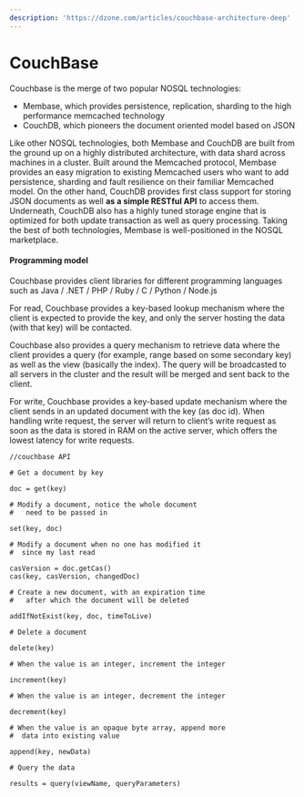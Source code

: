 ```yaml
---
description: 'https://dzone.com/articles/couchbase-architecture-deep'
---
```


# CouchBase



Couchbase is the merge of two popular NOSQL technologies:   


* Membase, which provides persistence, replication, sharding to the high performance memcached technology
* CouchDB, which pioneers the document oriented model based on JSON



Like other NOSQL technologies, both Membase and CouchDB are built from the ground up on a highly distributed architecture, with data shard across machines in a cluster. Built around the Memcached protocol, Membase provides an easy migration to existing Memcached users who want to add persistence, sharding and fault resilience on their familiar Memcached model. On the other hand, CouchDB provides first class support for storing JSON documents as well **as a simple RESTful API** to access them. Underneath, CouchDB also has a highly tuned storage engine that is optimized for both update transaction as well as query processing. Taking the best of both technologies, Membase is well-positioned in the NOSQL marketplace.



#### Programming model

Couchbase provides client libraries for different programming languages such as Java / .NET / PHP / Ruby / C / Python / Node.js  
  
For read, Couchbase provides a key-based lookup mechanism where the client is expected to provide the key, and only the server hosting the data \(with that key\) will be contacted.  
  
Couchbase also provides a query mechanism to retrieve data where the client provides a query \(for example, range based on some  secondary key\) as well as the view \(basically the index\).  The query will be broadcasted to all servers in the cluster and the result will be merged and sent back to the client.  
  
For write, Couchbase provides a key-based update mechanism where the client sends in an updated document with the key \(as doc id\).  When handling write request, the server will return to client’s write request as soon as the data is stored in RAM on the active server, which offers the lowest latency for write requests.



```text
//couchbase API

# Get a document by key

doc = get(key)

# Modify a document, notice the whole document 
#   need to be passed in

set(key, doc)

# Modify a document when no one has modified it 
#  since my last read

casVersion = doc.getCas()
cas(key, casVersion, changedDoc)

# Create a new document, with an expiration time 
#   after which the document will be deleted

addIfNotExist(key, doc, timeToLive)

# Delete a document

delete(key)

# When the value is an integer, increment the integer

increment(key)

# When the value is an integer, decrement the integer

decrement(key)

# When the value is an opaque byte array, append more 
#  data into existing value 

append(key, newData)

# Query the data 

results = query(viewName, queryParameters)
```

